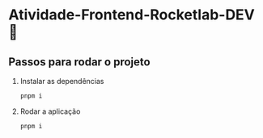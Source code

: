 # Atividade-Frontend-Rocketlab-DEV 🚀
## Passos para rodar o projeto

1. Instalar as dependências
   
    ```sh
    pnpm i
    ```
2. Rodar a aplicação
   
    ```sh
    pnpm i
    ```
